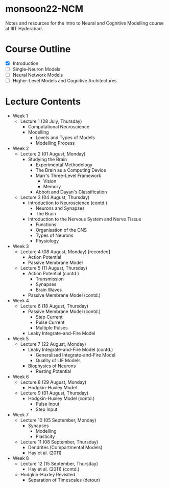 # monsoon22-NCM
Notes and resources for the Intro to Neural and Cognitive Modelling course at IIIT Hyderabad.

# Course Outline
- [x] Introduction
- [ ] Single-Neuron Models
- [ ] Neural Network Models
- [ ] Higher-Level Models and Cognitive Architectures

# Lecture Contents
* Week 1
    * Lecture 1 (28 July, Thursday)
        * Computational Neuroscience
        * Modelling
            - Levels and Types of Models
            - Modelling Process
* Week 2
    * Lecture 2 (01 August, Monday)
        * Studying the Brain
            - Experimental Methodology
            - The Brain as a Computing Device
            - Marr's Three-Level Framework
                - Vision
                - Memory
            - Abbott and Dayan's Classification
    * Lecture 3 (04 August, Thursday)
        * Introduction to Neuroscience (contd.)
            - Neurons and Synapses
            - The Brain
        * Introduction to the Nervous System and Nerve Tissue
            - Functions
            - Organisation of the CNS
            - Types of Neurons
            - Physiology
* Week 3
    * Lecture 4 (08 August, Monday) [recorded]
        * Action Potential
        * Passive Membrane Model
    * Lecture 5 (11 August, Thursday)
        * Action Potential (contd.)
            - Transmission
            - Synapses
            - Brain Waves
        * Passive Membrane Model (contd.)
* Week 4
    * Lecture 6 (18 August, Thursday)
        * Passive Membrane Model (contd.)
            - Step Current
            - Pulse Current
            - Multiple Pulses
        * Leaky Integrate-and-Fire Model
* Week 5
    * Lecture 7 (22 August, Monday)
        * Leaky Integrate-and-Fire Model (contd.)
            - Generalised Integrate-and-Fire Model
            - Quality of LIF Models
        * Biophysics of Neurons
            - Resting Potential
* Week 6
    * Lecture 8 (29 August, Monday)
        * Hodgkin-Huxley Model
    * Lecture 9 (01 August, Thursday)
        * Hodgkin-Huxley Model (contd.)
            - Pulse Input
            - Step Input
* Week 7
    * Lecture 10 (05 September, Monday)
        * Synapses
            - Modelling
            - Plasticity
    * Lecture 11 (08 September, Thursday)
        * Dendrites (Compartmental Models)
        * Hay et al. (2011)
* Week 8
    * Lecture 12 (15 September, Thursday)
        * Hay et al. (2011) (contd.)
	* Hodgkin-Huxley Revisited
	    - Separation of Timescales (detour)
